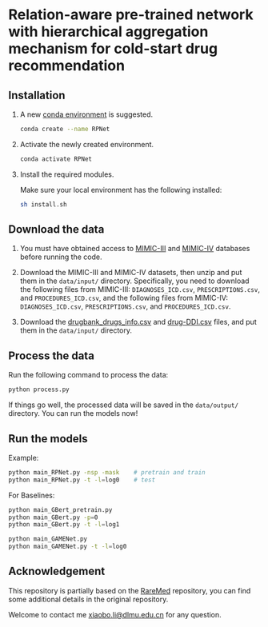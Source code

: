 # Relation-aware pre-trained network with hierarchical aggregation mechanism for cold-start drug recommendation


## Installation


1. A new [conda environment](https://docs.conda.io/projects/conda/en/latest/user-guide/concepts/environments.html) is suggested. 

   ```bash
   conda create --name RPNet
   ```

2. Activate the newly created environment.

   ```bash
   conda activate RPNet
   ```

3. Install the required modules.

   Make sure your local environment has the following installed:

   ```bash
   sh install.sh
   ```


## Download the data

1. You must have obtained access to [MIMIC-III](https://physionet.org/content/mimiciii/) and [MIMIC-IV](https://physionet.org/content/mimiciv/) databases before running the code. 

2. Download the MIMIC-III and MIMIC-IV datasets, then unzip and put them in the `data/input/` directory. Specifically, you need to download the following files from MIMIC-III: `DIAGNOSES_ICD.csv`, `PRESCRIPTIONS.csv`, and `PROCEDURES_ICD.csv`, and the following files from MIMIC-IV: `DIAGNOSES_ICD.csv`, `PRESCRIPTIONS.csv`, and `PROCEDURES_ICD.csv`.

3. Download the [drugbank_drugs_info.csv](https://drive.google.com/file/d/1EzIlVeiIR6LFtrBnhzAth4fJt6H_ljxk/view?usp=sharing) and [drug-DDI.csv]( https://drive.google.com/file/d/1mnPc0O0ztz0fkv3HF-dpmBb8PLWsEoDz/view?usp=sharing) files, and put them in the `data/input/` directory.

## Process the data

Run the following command to process the data:

```bash
python process.py
```

If things go well, the processed data will be saved in the `data/output/` directory. You can run the models now!

## Run the models

Example:
```bash
python main_RPNet.py -nsp -mask    # pretrain and train      
python main_RPNet.py -t -l=log0    # test                   
```


For Baselines:
```bash
python main_GBert_pretrain.py
python main_GBert.py -p=0
python main_GBert.py -t -l=log1
```
```bash
python main_GAMENet.py
python main_GAMENet.py -t -l=log0
```

## Acknowledgement


This repository is partially based on the [RareMed](https://github.com/zzhUSTC2016/RAREMed) repository, you can find some additional details in the original repository.

Welcome to contact me xiaobo.li@dlmu.edu.cn for any question.

